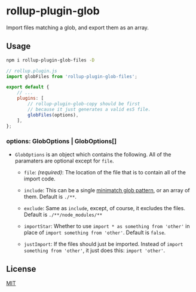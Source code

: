 # rollup-plugin-glob

Import files matching a glob, and export them as an array.

## Usage

```sh
npm i rollup-plugin-glob-files -D
```

```js
// rollup.plugin.js
import globFiles from 'rollup-plugin-glob-files';

export default {
	// ...
	plugins: [
		// rollup-plugin-glob-copy should be first
		// because it just generates a valid es5 file.
		globFiles(options),
	],
};
```

### options: GlobOptions | GlobOptions[]

-   `GlobOptions` is an object which contains the following. All of the paramaters are optional except for `file`.

    -   `file`: _(required)_: The location of the file that is to contain all of the import code.

    -   `include`: This can be a single [minimatch glob pattern](https://github.com/isaacs/minimatch#minimatch), or an array of them. Default is `./**`.

    -   `exclude`: Same as `include`, except, of course, it excludes the files. Default is `./**/node_modules/**`

    -   `importStar`: Whether to use `import * as something from 'other'` in place of `import something from 'other'`. Default is `false`.

    -   `justImport`: If the files should just be imported. Instead of `import something from 'other'`, it just does this: `import 'other'`.

## License

[MIT](/LICENSE)
